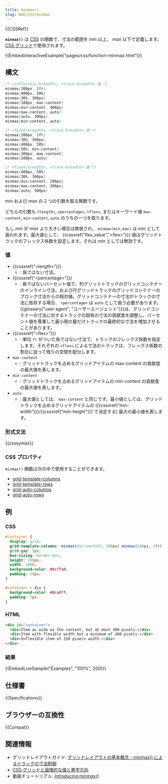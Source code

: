 ```yaml
---
title: minmax()
slug: Web/CSS/minmax
---
```


{{CSSRef}}

**`minmax()`** は [CSS](/ja/docs/Web/CSS) の関数で、寸法の範囲を _min_ 以上、 _max_ 以下で定義します。 [CSS グリッド](/ja/docs/Web/CSS/CSS_Grid_Layout)で使用されます。

{{EmbedInteractiveExample("pages/css/function-minmax.html")}}

## 構文

```css
/* <inflexible-breadth>, <track-breadth> 値 */
minmax(200px, 1fr)
minmax(400px, 50%)
minmax(30%, 300px)
minmax(100px, max-content)
minmax(min-content, 400px)
minmax(max-content, auto)
minmax(auto, 300px)
minmax(min-content, auto)

/* <fixed-breadth>, <track-breadth> 値 */
minmax(200px, 1fr)
minmax(30%, 300px)
minmax(400px, 50%)
minmax(50%, min-content)
minmax(300px, max-content)
minmax(200px, auto)

/* <fixed-breadth>, <track-breadth> 値 */
minmax(400px, 50%)
minmax(30%, 300px)
minmax(min-content, 200px)
minmax(max-content, 200px)
minmax(auto, 300px)
```

_min_ および _max_ の 2 つの引数を取る関数です。

どちらの引数も `<length>`, `<percentage>`, `<flex>`, またはキーワード値 `max-content`, `min-content`, `auto` のうちの一つを取ります。

もし _min_ が _max_ より大きい場合は無視され、 `minmax(min,max)` は _min_ として扱われます。最大値として、 {{cssxref("flex_value","&lt;flex&gt;")}} 値はグリッドトラックのフレックス係数を設定します。それは _min_ としては無効です。

### 値

- {{cssxref("&lt;length&gt;")}}
  - : 負ではない寸法。
- {{cssxref("&lt;percentage&gt;")}}
  - : 負ではないパーセント値で、列グリッドトラックのグリッドコンテナーのインライン寸法、および行グリッドトラックのグリッドコンテナーのブロック寸法からの相対値。グリッドコンテナーの寸法がトラックの寸法に依存する場合、 `<percentage>` は `auto` として扱う必要があります。{{glossary("user agent", "ユーザーエージェント")}}は、グリッドコンテナーの寸法に対するトラックの固有の寸法の貢献度を調整し、パーセント値を尊重して最小限の量だけトラックの最終的な寸法を増加させることがあります。
- {{cssxref("&lt;flex&gt;")}}
  - : 単位 `fr` がついた負ではない寸法で、トラックのフレックス係数を指定します。それぞれの `<flex>` による寸法のトラックは、フレックス係数の割合に従って残りの空間を配分します。
- `max-content`
  - : グリッドトラックを占めるグリッドアイテムの max-content の貢献度の最大値を表します。
- `min-content`
  - : グリッドトラックを占めるグリッドアイテムの min-content の貢献度の最大値を表します。
- `auto`
  - : 最大値としては、 `max-content` と同じです。最小値としては、グリッドトラックを占めるグリッドアイテムの ({{cssxref("min-width")}}/{{cssxref("min-height")}} で決定する) 最大の最小値を表します。

<h3 id="Formal_syntax" name="Formal_syntax">形式文法</h3>

{{csssyntax}}

<h3 id="CSS_properties" name="CSS_properties">CSS プロパティ</h3>

`minmax()` 関数は次の中で使用することができます。

- [grid-template-columns](/ja/docs/Web/CSS/grid-template-columns)
- [grid-template-rows](/ja/docs/Web/CSS/grid-template-rows)
- [grid-auto-columns](/ja/docs/Web/CSS/grid-auto-columns)
- [grid-auto-rows](/ja/docs/Web/CSS/grid-auto-rows)

## 例

### CSS

```css
#container {
  display: grid;
  grid-template-columns: minmax(min-content, 300px) minmax(200px, 1fr) 150px;
  grid-gap: 5px;
  box-sizing: border-box;
  height: 200px;
  width: 100%;
  background-color: #8cffa0;
  padding: 10px;
}

#container > div {
  background-color: #8ca0ff;
  padding: 5px;
}
```

### HTML

```html
<div id="container">
  <div>Item as wide as the content, but at most 300 pixels.</div>
  <div>Item with flexible width but a minimum of 200 pixels.</div>
  <div>Inflexible item of 150 pixels width.</div>
</div>
```

### 結果

{{EmbedLiveSample("Examples", "100%", 200)}}

## 仕様書

{{Specifications}}

## ブラウザーの互換性

{{Compat}}

## 関連情報

- グリッドレイアウトガイド: [グリッドレイアウトの基本概念 - minmax() によるトラックの寸法制御](</ja/docs/Web/CSS/CSS_Grid_Layout/Basic_Concepts_of_Grid_Layout#トラックのサイズ指定と_minmax()>)
- [CSS グリッドと論理的な値と書字方向](/ja/docs/Web/CSS/CSS_Grid_Layout/CSS_Grid_Logical_Values_and_Writing_Modes)
- 動画チュートリアル: _[Introducing minmax()](https://gridbyexample.com/video/series-minmax/)_
